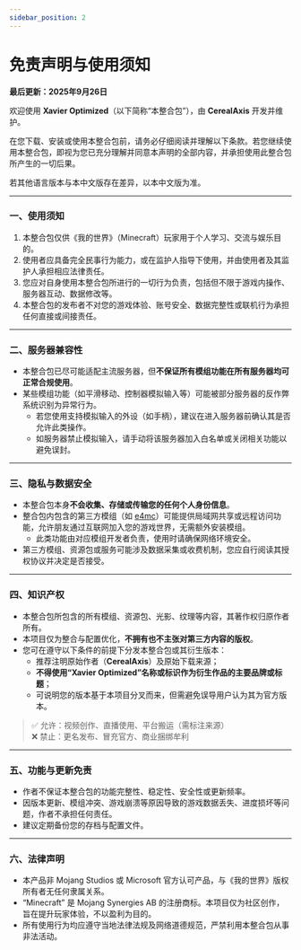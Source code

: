 ```yaml
---
sidebar_position: 2
---
```


# 免责声明与使用须知

**最后更新：2025年9月26日**

欢迎使用 **Xavier Optimized**（以下简称“本整合包”），由 **CerealAxis** 开发并维护。

在您下载、安装或使用本整合包前，请务必仔细阅读并理解以下条款。若您继续使用本整合包，即视为您已充分理解并同意本声明的全部内容，并承担使用此整合包所产生的一切后果。

若其他语言版本与本中文版存在差异，以本中文版为准。

---

### 一、使用须知

1. 本整合包仅供《我的世界》（Minecraft）玩家用于个人学习、交流与娱乐目的。
2. 使用者应具备完全民事行为能力，或在监护人指导下使用，并由使用者及其监护人承担相应法律责任。
3. 您应对自身使用本整合包所进行的一切行为负责，包括但不限于游戏内操作、服务器互动、数据修改等。
4. 本整合包的发布者不对您的游戏体验、账号安全、数据完整性或联机行为承担任何直接或间接责任。

---

### 二、服务器兼容性

- 本整合包已尽可能适配主流服务器，但**不保证所有模组功能在所有服务器均可正常合规使用**。
- 某些模组功能（如平滑移动、控制器模拟输入等）可能被部分服务器的反作弊系统识别为异常行为。
    - 若您使用支持模拟输入的外设（如手柄），建议在进入服务器前确认其是否允许此类操作。
    - 如服务器禁止模拟输入，请手动将该服务器加入白名单或关闭相关功能以避免误封。
  
---

### 三、隐私与数据安全

- 本整合包本身**不会收集、存储或传输您的任何个人身份信息**。
- 整合包内包含的第三方模组（如 [e4mc](https://modrinth.com/mod/e4mc)）可能提供局域网共享或远程访问功能，允许朋友通过互联网加入您的游戏世界，无需额外安装模组。
    - 此类功能由对应模组开发者负责，使用时请确保网络环境安全。
- 第三方模组、资源包或服务可能涉及数据采集或收费机制，您应自行阅读其授权协议并决定是否接受。

---

### 四、知识产权

- 本整合包所包含的所有模组、资源包、光影、纹理等内容，其著作权归原作者所有。
- 本项目仅为整合与配置优化，**不拥有也不主张对第三方内容的版权**。
- 您可在遵守以下条件的前提下分发本整合包或其衍生版本：
    - 推荐注明原始作者（**CerealAxis**）及原始下载来源；
    - **不得使用“Xavier Optimized”名称或标识作为衍生作品的主要品牌或标题**；
    - 可说明您的版本基于本项目分叉而来，但需避免误导用户认为其为官方版本。

> ✅ 允许：视频创作、直播使用、平台搬运（需标注来源）  
> ❌ 禁止：更名发布、冒充官方、商业捆绑牟利

---

### 五、功能与更新免责

- 作者不保证本整合包的功能完整性、稳定性、安全性或更新频率。
- 因版本更新、模组冲突、游戏崩溃等原因导致的游戏数据丢失、进度损坏等问题，作者不承担任何责任。
- 建议定期备份您的存档与配置文件。

---

### 六、法律声明

- 本产品非 Mojang Studios 或 Microsoft 官方认可产品，与《我的世界》版权所有者无任何隶属关系。
- “Minecraft” 是 Mojang Synergies AB 的注册商标。本项目仅为社区创作，旨在提升玩家体验，不以盈利为目的。
- 所有使用行为均应遵守当地法律法规及网络道德规范，严禁利用本整合包从事非法活动。
